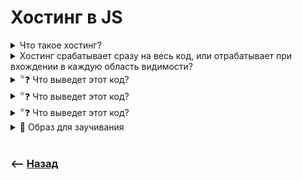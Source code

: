 # Хостинг в JS

<details>
<summary> Что такое хостинг?</summary>

![illustration](https://raw.githubusercontent.com/webster6667/documentation/master/documentation-data/illustrations/dd-up.svg)

🎯 Поднятие переменных и функций в начало кода до начала его выполнения  
🎯 `var` и `function Declarations` поднимаются вверх, и доступны еще до присвоения им значений   
🎯 Просто `var` будет равен `undefined`, а `function Declarations`, можно будет использовать раньше чем его объявили  
🎯 На `let`, `const` и `function expression` так же срабатывает хостинг, но они попадают в так называемую `ВМЗ`, откуда к ним нельзя до момента определения      

![illustration](https://raw.githubusercontent.com/webster6667/documentation/master/documentation-data/illustrations/dd-down.svg)

</details>

<details>
<summary> Хостинг срабатывает сразу на весь код, или отрабатывает при вхождении в каждую область видимости?</summary>

![illustration](https://raw.githubusercontent.com/webster6667/documentation/master/documentation-data/illustrations/dd-up.svg)

Входит в каждую область

![illustration](https://raw.githubusercontent.com/webster6667/documentation/master/documentation-data/illustrations/dd-down.svg)

</details>

<details>
<summary> <sup>⭐</sup>❓ Что выведет этот код?</summary>

![illustration](https://raw.githubusercontent.com/webster6667/documentation/master/documentation-data/illustrations/dd-up.svg)

```javascript
var a = 5;

function f() {
    if (a) {
        console.log(a)
        var a = 10
    }
}
f()
```

<details>
<summary> ✅ Ответ</summary>

---

🎯 Хоть переменная `a` уже есть на глобальном уровне    
🎯 Когда компилятор кода попадает внутрь функции, срабатывает хостинг переменной `a` которая лежит внутри  
🎯 Таким образом идет обращение к внутренней `a`, еще до объявления      
🎯 Она будет равна `undefined`, и условие не отработает      

---

</details>

![illustration](https://raw.githubusercontent.com/webster6667/documentation/master/documentation-data/illustrations/dd-down.svg)

</details>

<details>
<summary> <sup>⭐</sup>❓ Что выведет этот код? </summary>

![illustration](https://raw.githubusercontent.com/webster6667/documentation/master/documentation-data/illustrations/dd-up.svg)

```javascript
fnFirst()

function fnFirst() {
   console.log(fnSecond())
   return 'first'
}

function fnSecond() {
    return 'second'
}
```

<details>
<summary> ✅ Ответ</summary>

---

🎯 Хостинг поднимет все эти функции еще до использования       
🎯 Во время вызова `fnFirst()`, будут уже доступны все функции, и лог выведет `second`    


---

</details>

![illustration](https://raw.githubusercontent.com/webster6667/documentation/master/documentation-data/illustrations/dd-down.svg)

</details>

<details>
<summary> <sup>⭐</sup>❓ Что выведет этот код?</summary>

---

```js
const a = true; 
function f() {
    b();
    if (a) {
        
        function b() {
            console.log('c');
        }
        
    }
}
f()

function b() {
    console.log('b');
}

```

<details>
<summary> ✅ Ответ</summary>

---

1. Выпадет ошибка   
2. Функцию можно вызывать до объявления, только если она объявленна в глобальной или локальной области видимости   


🎯 Функция `b` объявлена на глобальном уровне  
🎯 И доступна еще до ее объявления      
🎯 Но на момент ее вызова, внутри области видимости функции `b`, она опять объявляется внутри блочно области   
🎯 Это значит что функция `b` поднимается по хостингу и на момент вызова равна `undefined`     




---

</details>

---

</details>

<details>
<summary> 🧠 Образ для заучивания</summary>

---

🎯 Хостес, человек встречающий на входе в хостел           
🎯 Говорит поднять ваши вещи наверх, еще до того как вы начали юзать свою номер  
🎯 Из вещей берут только ваши декларации `function declaration` и купленный у хостес товар `var`      
🎯 Поднимаем вещи перед входом в каждый номер      




---

</details>

<br>

### ⟵ **<a href="../../readme.md">Назад</a>**